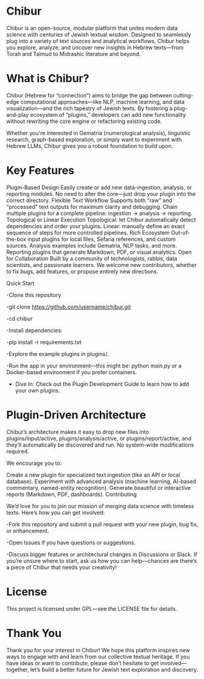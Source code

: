 # Chibur
Chibur is an open-source, modular platform that unites modern data science with centuries of Jewish textual wisdom. Designed to seamlessly plug into a variety of text sources and analytical workflows, Chibur helps you explore, analyze, and uncover new insights in Hebrew texts—from Torah and Talmud to Midrashic literature and beyond.

# What is Chibur?

Chibur (Hebrew for “connection”) aims to bridge the gap between cutting-edge computational approaches—like NLP, machine learning, and data visualization—and the rich tapestry of Jewish texts. By fostering a plug-and-play ecosystem of “plugins,” developers can add new functionality without rewriting the core engine or refactoring existing code.

Whether you're interested in Gematria (numerological analysis), linguistic research, graph-based exploration, or simply want to experiment with Hebrew LLMs, Chibur gives you a robust foundation to build upon.

# Key Features

Plugin-Based Design
Easily create or add new data-ingestion, analysis, or reporting modules.
No need to alter the core—just drop your plugin into the correct directory.
Flexible Text Workflow
Supports both “raw” and “processed” text outputs for maximum clarity and debugging.
Chain multiple plugins for a complete pipeline: ingestion → analysis → reporting.
Topological or Linear Execution
Topological: let Chibur automatically detect dependencies and order your plugins.
Linear: manually define an exact sequence of steps for more controlled pipelines.
Rich Ecosystem
Out-of-the-box input plugins for local files, Sefaria references, and custom sources.
Analysis examples include Gematria, NLP tasks, and more.
Reporting plugins that generate Markdown, PDF, or visual analytics.
Open for Collaboration
Built by a community of technologists, rabbis, data scientists, and passionate learners.
We welcome new contributors, whether to fix bugs, add features, or propose entirely new directions.

Quick Start

-Clone this repository

-git clone https://github.com/username/chibur.git

-cd chibur

-Install dependencies:

-pip install -r requirements.txt

-Explore the example plugins in plugins/.

-Run the app in your environment—this might be: python main.py or a Docker-based environment if you prefer containers.

- Dive In: Check out the Plugin Development Guide to learn how to add your own plugins.

# Plugin-Driven Architecture

Chibur’s architecture makes it easy to drop new files into plugins/input/active, plugins/analysis/active, or plugins/report/active, and they’ll automatically be discovered and run. No system-wide modifications required.

We encourage you to:

Create a new plugin for specialized text ingestion (like an API or local database).
Experiment with advanced analysis (machine learning, AI-based commentary, named-entity recognition).
Generate beautiful or interactive reports (Markdown, PDF, dashboards).
Contributing

We’d love for you to join our mission of merging data science with timeless texts. Here’s how you can get involved:

-Fork this repository and submit a pull request with your new plugin, bug fix, or enhancement.

-Open Issues if you have questions or suggestions.

-Discuss bigger features or architectural changes in Discussions or Slack.
If you’re unsure where to start, ask us how you can help—chances are there’s a piece of Chibur that needs your creativity!

# License

This project is licensed under GPL—see the LICENSE file for details.

# Thank You
Thank you for your interest in Chibur! We hope this platform inspires new ways to engage with and learn from our collective textual heritage. If you have ideas or want to contribute, please don’t hesitate to get involved—together, let’s build a better future for Jewish text exploration and discovery.
